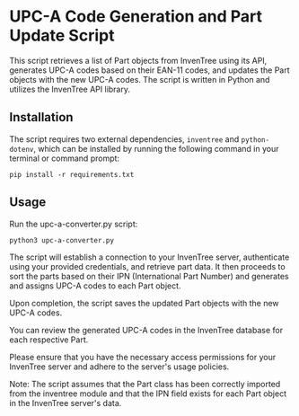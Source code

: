 # UPC-A Code Generation and Part Update Script

This script retrieves a list of Part objects from InvenTree using its API, generates UPC-A codes based on their EAN-11 codes, and updates the Part objects with the new UPC-A codes. The script is written in Python and utilizes the InvenTree API library.

## Installation

The script requires two external dependencies, `inventree` and `python-dotenv`, which can be installed by running the following command in your terminal or command prompt:

```shell
pip install -r requirements.txt
```

## Usage

Run the upc-a-converter.py script:

```shell
python3 upc-a-converter.py
```

The script will establish a connection to your InvenTree server, authenticate using your provided credentials, and retrieve part data. It then proceeds to sort the parts based on their IPN (International Part Number) and generates and assigns UPC-A codes to each Part object.

Upon completion, the script saves the updated Part objects with the new UPC-A codes.

You can review the generated UPC-A codes in the InvenTree database for each respective Part.

Please ensure that you have the necessary access permissions for your InvenTree server and adhere to the server's usage policies.

Note: The script assumes that the Part class has been correctly imported from the inventree module and that the IPN field exists for each Part object in the InvenTree server's data.
